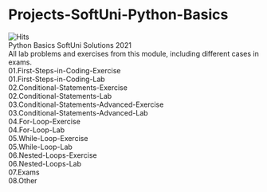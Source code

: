 ﻿# Projects-SoftUni-Python-Basics
![Hits](https://hits.seeyoufarm.com/api/count/incr/badge.svg?url=https%3A%2F%2Fgithub.com%2Fvebili%2FProjects-SoftUni-Python-Basics&count_bg=%2379C83D&title_bg=%23555555&icon=github.svg&icon_color=%23E7E7E7&title=Visitor+hits&edge_flat=false)<br/>
Python Basics SoftUni Solutions 2021<br>
All lab problems and exercises from this module, including different cases in exams. <br>
01.First-Steps-in-Coding-Exercise<br>
01.First-Steps-in-Coding-Lab<br>
02.Conditional-Statements-Exercise<br>
02.Conditional-Statements-Lab<br>
03.Conditional-Statements-Advanced-Exercise<br>
03.Conditional-Statements-Advanced-Lab<br>
04.For-Loop-Exercise<br>
04.For-Loop-Lab<br>
05.While-Loop-Exercise<br>
05.While-Loop-Lab<br>
06.Nested-Loops-Exercise<br>
06.Nested-Loops-Lab<br>
07.Exams<br>
08.Other<br>
